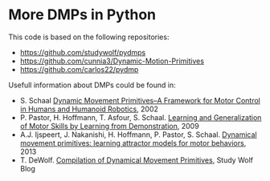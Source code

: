 More DMPs in Python
============================

This code is based on the following repositories:
* https://github.com/studywolf/pydmps
* https://github.com/cunnia3/Dynamic-Motion-Primitives
* https://github.com/carlos22/pydmp

Usefull information about DMPs could be found in:
* S. Schaal
  [Dynamic Movement Primitives–A Framework for Motor Control in Humans and Humanoid Robotics](http://citeseerx.ist.psu.edu/viewdoc/summary?doi=10.1.1.142.3886), 2002
* P. Pastor, H. Hoffmann, T. Asfour, S. Schaal.
  [Learning and Generalization of Motor Skills by Learning from Demonstration](http://www-clmc.usc.edu/publications/P/pastor-ICRA2009.pdf), 2009
* A.J. Ijspeert, J. Nakanishi, H. Hoffmann, P. Pastor, S. Schaal.
  [Dynamical movement primitives: learning attractor models for motor behaviors](http://www-clmc.usc.edu/publications/I/ijspeert-NC2013.pdf), 2013
* T. DeWolf.
  [Compilation of Dynamical Movement Primitives](https://studywolf.wordpress.com/category/robotics/dynamic-movement-primitive), Study Wolf Blog
